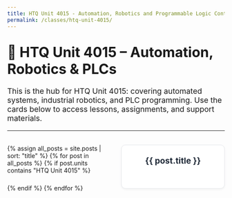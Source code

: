 ```yaml
---
title: HTQ Unit 4015 - Automation, Robotics and Programmable Logic Controllers (PLCs)
permalink: /classes/htq-unit-4015/
---
```


<head>
  <style>
    .projects {
      display: grid;
      grid-template-columns: repeat(auto-fill, minmax(200px, 1fr));
      gap: 1.5rem;
      margin-top: 2rem;
    }

    @media (min-width: 1024px) {
      .projects {
        grid-template-columns: repeat(4, 1fr);
      }
    }

    .card-link {
      text-decoration: none;
    }

    .card {
      background: #ffffff;
      border: 1px solid #e5e7eb;
      border-radius: 10px;
      overflow: hidden;
      box-shadow: 0 2px 5px rgba(0, 0, 0, 0.05);
      transition: transform 0.2s ease;
      display: flex;
      flex-direction: column;
      align-items: center;
      padding: 1rem;
      height: 100%;
    }

    .card:hover {
      transform: scale(1.03);
    }

    .card h3 {
      color: #1f2937;
      margin: 0.5rem 0 0;
      text-align: center;
      font-size: 1.2rem;
    }

    h1 {
      font-size: 2rem;
      margin-top: 2rem;
    }

    p {
      font-size: 1.1rem;
    }
  </style>
</head>

# 🤖 HTQ Unit 4015 – Automation, Robotics & PLCs

This is the hub for HTQ Unit 4015: covering automated systems, industrial robotics, and PLC programming. Use the cards below to access lessons, assignments, and support materials.

---

<div class="projects">
  {% assign all_posts = site.posts | sort: "title" %}
  {% for post in all_posts %}
    {% if post.units contains "HTQ Unit 4015" %}
      <a class="card-link" href="{{ '/engineering-hub' | append: post.url }}">
        <div class="card">
          <h3>{{ post.title }}</h3>
        </div>
      </a>
    {% endif %}
  {% endfor %}
</div>
